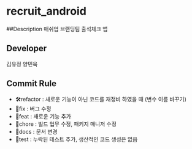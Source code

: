 # recruit_android

##Description
매쉬업 브랜딩팀 출석체크 앱

## Developer
김유정
양민욱

## Commit Rule
- 🛠refactor : 새로운 기능이 아닌 코드를 재정비 하였을 때 (변수 이름 바꾸기)
- 🐛fix : 버그 수정
- 🧸feat : 새로운 기능 추가
- 🧀chore : 빌드 업무 수정, 패키지 매니저 수정
- 🌱docs : 문서 변경
- 🍰test : 누락된 테스트 추가, 생산적인 코드 생성은 없음
